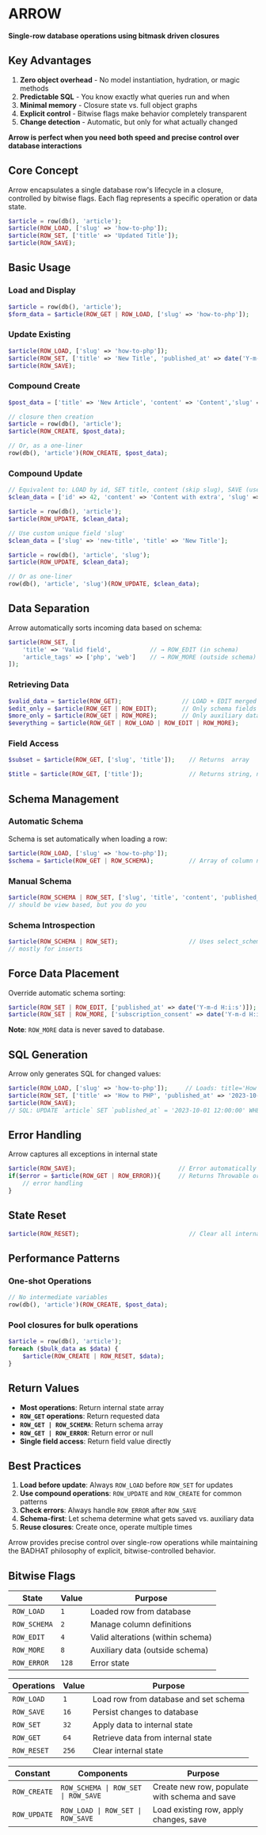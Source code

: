 # ARROW

**Single-row database operations using bitmask driven closures**

## Key Advantages

1. **Zero object overhead** - No model instantiation, hydration, or magic methods
2. **Predictable SQL** - You know exactly what queries run and when
3. **Minimal memory** - Closure state vs. full object graphs
4. **Explicit control** - Bitwise flags make behavior completely transparent
5. **Change detection** - Automatic, but only for what actually changed

**Arrow is perfect when you need both speed and precise control over database interactions**

## Core Concept

Arrow encapsulates a single database row's lifecycle in a closure, controlled by bitwise flags. Each flag represents a specific operation or data state.

```php
$article = row(db(), 'article');
$article(ROW_LOAD, ['slug' => 'how-to-php']);
$article(ROW_SET, ['title' => 'Updated Title']);
$article(ROW_SAVE);
```

## Basic Usage

### Load and Display
```php
$article = row(db(), 'article');
$form_data = $article(ROW_GET | ROW_LOAD, ['slug' => 'how-to-php']);
```

### Update Existing
```php
$article(ROW_LOAD, ['slug' => 'how-to-php']);
$article(ROW_SET, ['title' => 'New Title', 'published_at' => date('Y-m-d H:i:s')]);
$article(ROW_SAVE);
```

### Compound Create
```php
$post_data = ['title' => 'New Article', 'content' => 'Content','slug' => 'new-title'];

// closure then creation
$article = row(db(), 'article');
$article(ROW_CREATE, $post_data);

// Or, as a one-liner 
row(db(), 'article')(ROW_CREATE, $post_data);
```

### Compound Update
```php
// Equivalent to: LOAD by id, SET title, content (skip slug), SAVE (use default unique field 'id')
$clean_data = ['id' => 42, 'content' => 'Content with extra', 'slug' => 'new-title'];

$article = row(db(), 'article');
$article(ROW_UPDATE, $clean_data);

// Use custom unique field 'slug'
$clean_data = ['slug' => 'new-title', 'title' => 'New Title'];

$article = row(db(), 'article', 'slug');
$article(ROW_UPDATE, $clean_data);

// Or as one-liner
row(db(), 'article', 'slug')(ROW_UPDATE, $clean_data);
```


## Data Separation

Arrow automatically sorts incoming data based on schema:

```php
$article(ROW_SET, [
    'title' => 'Valid field',           // → ROW_EDIT (in schema)
    'article_tags' => ['php', 'web']    // → ROW_MORE (outside schema)
]);
```

### Retrieving Data
```php
$valid_data = $article(ROW_GET);                 // LOAD + EDIT merged
$edit_only = $article(ROW_GET | ROW_EDIT);       // Only schema fields
$more_only = $article(ROW_GET | ROW_MORE);       // Only auxiliary data
$everything = $article(ROW_GET | ROW_LOAD | ROW_EDIT | ROW_MORE);
```

### Field Access
```php
$subset = $article(ROW_GET, ['slug', 'title']);    // Returns  array

$title = $article(ROW_GET, ['title']);             // Returns string, not array
```

## Schema Management

### Automatic Schema
Schema is set automatically when loading a row:
```php
$article(ROW_LOAD, ['slug' => 'how-to-php']);
$schema = $article(ROW_GET | ROW_SCHEMA);          // Array of column names
```

### Manual Schema
```php
$article(ROW_SCHEMA | ROW_SET, ['slug', 'title', 'content', 'published_at']);
// should be view based, but you do you
```

### Schema Introspection
```php
$article(ROW_SCHEMA | ROW_SET);                    // Uses select_schema() function
// mostly for inserts
```


## Force Data Placement

Override automatic schema sorting:

```php
$article(ROW_SET | ROW_EDIT, ['published_at' => date('Y-m-d H:i:s')]);  // Force to EDIT
$article(ROW_SET | ROW_MORE, ['subscription_consent' => date('Y-m-d H:i:s')]);  // Force to MORE
```

**Note**: `ROW_MORE` data is never saved to database.


## SQL Generation

Arrow only generates SQL for changed values:

```php
$article(ROW_LOAD, ['slug' => 'how-to-php']);     // Loads: title='How to PHP', published_at=NULL
$article(ROW_SET, ['title' => 'How to PHP', 'published_at' => '2023-10-01 12:00:00']); 
$article(ROW_SAVE);
// SQL: UPDATE `article` SET `published_at` = '2023-10-01 12:00:00' WHERE `slug` = 'how-to-php';
```


## Error Handling
Arrow captures all exceptions in internal state
```php
$article(ROW_SAVE);                             // Error automatically captured in internal state
if($error = $article(ROW_GET | ROW_ERROR)){     // Returns Throwable or null
    // error handling
}
```


## State Reset

```php
$article(ROW_RESET);                               // Clear all internal state except table/pk
```


## Performance Patterns

### One-shot Operations
```php
// No intermediate variables
row(db(), 'article')(ROW_CREATE, $post_data);
```

### Pool closures for bulk operations
```php
$article = row(db(), 'article');
foreach ($bulk_data as $data) {
    $article(ROW_CREATE | ROW_RESET, $data);
}
```


## Return Values

* **Most operations**: Return internal state array
* **`ROW_GET` operations**: Return requested data
* **`ROW_GET | ROW_SCHEMA`**: Return schema array
* **`ROW_GET | ROW_ERROR`**: Return error or null
* **Single field access**: Return field value directly


## Best Practices

1. **Load before update**: Always `ROW_LOAD` before `ROW_SET` for updates
2. **Use compound operations**: `ROW_UPDATE` and `ROW_CREATE` for common patterns
3. **Check errors**: Always handle `ROW_ERROR` after `ROW_SAVE`
4. **Schema-first**: Let schema determine what gets saved vs. auxiliary data
5. **Reuse closures**: Create once, operate multiple times

Arrow provides precise control over single-row operations while maintaining the BADHAT philosophy of explicit, bitwise-controlled behavior.



## Bitwise Flags

| State        | Value | Purpose                           |
| ------------ | ----- | --------------------------------- |
| `ROW_LOAD`   | `1`   | Loaded row from database          |
| `ROW_SCHEMA` | `2`   | Manage column definitions         |
| `ROW_EDIT`   | `4`   | Valid alterations (within schema) |
| `ROW_MORE`   | `8`   | Auxiliary data (outside schema)   |
| `ROW_ERROR`  | `128` | Error state                       |


| Operations  | Value | Purpose                               |
| ----------- | ----- | ------------------------------------- |
| `ROW_LOAD`  | `1`   | Load row from database and set schema |
| `ROW_SAVE`  | `16`  | Persist changes to database           |
| `ROW_SET`   | `32`  | Apply data to internal state          |
| `ROW_GET`   | `64`  | Retrieve data from internal state     |
| `ROW_RESET` | `256` | Clear internal state                  |

| Constant     | Components    |Purpose    |
| ------------ | ------------- | ----------|
| `ROW_CREATE` | `ROW_SCHEMA \| ROW_SET \| ROW_SAVE` | Create new row, populate with schema and save |
| `ROW_UPDATE` | `ROW_LOAD \| ROW_SET \| ROW_SAVE`   | Load existing row, apply changes, save    |


